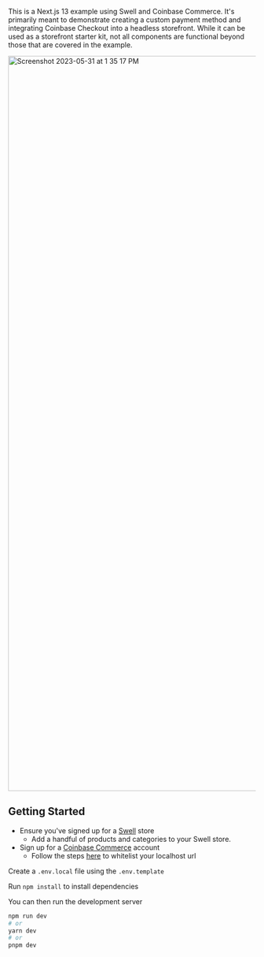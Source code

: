 This is a Next.js 13 example using Swell and Coinbase Commerce. It's primarily meant to demonstrate creating a custom payment method and integrating Coinbase Checkout into a headless storefront. While it can be used as a storefront starter kit, not all components are functional beyond those that are covered in the example.

<img width="1492" alt="Screenshot 2023-05-31 at 1 35 17 PM" src="https://github.com/sags95/custom-payments-coinbase/assets/9522171/976b3879-f9c8-435b-a640-0e748505a916">


## Getting Started

- Ensure you've signed up for a [Swell](https://swell.store/signup#ph_id=185a794f7f5fd7-0594d5953bdbc8-17525635-4da900-185a794f7f6295f) store
    - Add a handful of products and categories to your Swell store.
- Sign up for a [Coinbase Commerce](https://www.coinbase.com/commerce#flexible-plans) account
    - Follow the steps [here](https://docs.cloud.coinbase.com/commerce/docs/pay-button-adding#whitelist-your-website) to whitelist your localhost url

Create a `.env.local` file using the `.env.template`

Run `npm install` to install dependencies

You can then run the development server

```bash
npm run dev
# or
yarn dev
# or
pnpm dev
```

